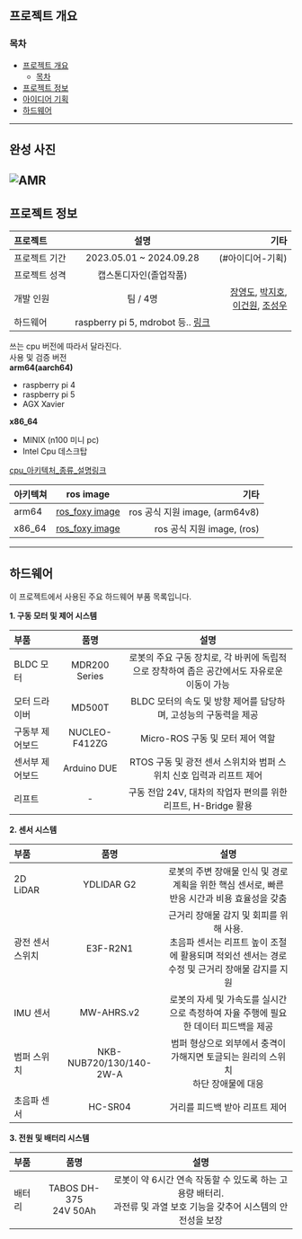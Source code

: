 ## 프로젝트 개요

### 목차
- [프로젝트 개요](#프로젝트-개요)
  - [목차](#목차)
- [프로젝트 정보](#프로젝트-정보)
- [아이디어 기획](#아이디어-기획)
- [하드웨어](#하드웨어)

---
## 완성 사진

![AMR](https://github.com/user-attachments/assets/77dc6605-6a2b-4b24-8758-3f15451ee303)
---

## 프로젝트 정보

|프로젝트| 설명 | 기타 |
|:---|:---:| ---:|
| 프로젝트 기간| 2023.05.01 ~ 2024.09.28| (#아이디어-기획) |
| 프로젝트 성격 | 캡스톤디자인(졸업작품) | |
| 개발 인원 | 팀 / 4명 | [장영도](https://github.com/jangyoungdo), [박지호](https://github.com/JJo-0), <br> [이건원](https://github.com/leegunwon), [조성우](https://github.com/) |
| 하드웨어 | raspberry pi 5, mdrobot 등.. [링크](##하드웨어) | |


   
쓰는 cpu 버전에 따라서 달라진다.  
사용 및 검증 버전   
**arm64(aarch64)**
- raspberry pi 4
- raspberry pi 5
- AGX Xavier
   
**x86_64**
- MINIX (n100 미니 pc)
- Intel Cpu 데스크탑
   
[cpu_아키텍처_종류_설명링크](https://velog.io/@480/%EC%9D%B4%EC%A0%9C%EB%8A%94-%EA%B0%9C%EB%B0%9C%EC%9E%90%EB%8F%84-CPU-%EC%95%84%ED%82%A4%ED%85%8D%EC%B2%98%EB%A5%BC-%EA%B5%AC%EB%B6%84%ED%95%B4%EC%95%BC-%ED%95%A9%EB%8B%88%EB%8B%A4)   

|아키텍쳐| ros image | 기타 |
|:---|:---:| ---:|
| arm64 | [ros_foxy image](https://hub.docker.com/r/arm64v8/ros/) |ros 공식 지원 image, (arm64v8)|
| x86_64 | [ros_foxy image](https://hub.docker.com/_/ros) |ros 공식 지원 image, (ros)|
   
   
---



## 하드웨어
이 프로젝트에서 사용된 주요 하드웨어 부품 목록입니다.


**1. 구동 모터 및 제어 시스템**

|부품 | 품명 | 설명 |
|:---|:---:|:---:|
| BLDC 모터 | MDR200 Series | 로봇의 주요 구동 장치로, 각 바퀴에 독립적으로 장착하여 좁은 공간에서도 자유로운 이동이 가능 |
| 모터 드라이버 | MD500T | BLDC 모터의 속도 및 방향 제어를 담당하며, 고성능의 구동력을 제공 |
| 구동부 제어보드 | NUCLEO-F412ZG | Micro-ROS 구동 및 모터 제어 역할 |
| 센서부 제어보드 | Arduino DUE | RTOS 구동 및 광전 센서 스위치와 범퍼 스위치 신호 입력과 리프트 제어 |
| 리프트 | - | 구동 전압 24V, 대차의 작업자 편의를 위한 리프트, H-Bridge 활용 |

**2. 센서 시스템**

|부품 | 품명 | 설명 |
|:---|:---:|:---:|
| 2D LiDAR | YDLIDAR G2 | 로봇의 주변 장애물 인식 및 경로 계획을 위한 핵심 센서로, 빠른 반응 시간과 비용 효율성을 갖춤 |
| 광전 센서 스위치 | E3F-R2N1 | 근거리 장애물 감지 및 회피를 위해 사용. <br> 초음파 센서는 리프트 높이 조절에 활용되며 적외선 센서는 경로 수정 및 근거리 장애물 감지를 지원 |
| IMU 센서 | MW-AHRS.v2 | 로봇의 자세 및 가속도를 실시간으로 측정하여 자율 주행에 필요한 데이터 피드백을 제공 |
| 범퍼 스위치 | NKB-NUB720/130/140-2W-A | 범퍼 형상으로 외부에서 충격이 가해지면 토글되는 원리의 스위치 <br> 하단 장애물에 대응 |
| 초음파 센서 | HC-SR04 | 거리를 피드백 받아 리프트 제어 |

**3. 전원 및 배터리 시스템**

|부품 | 품명 | 설명 |
|:---|:---:|:---:|
| 배터리 | TABOS DH-375 <br> 24V 50Ah | 로봇이 약 6시간 연속 작동할 수 있도록 하는 고용량 배터리. <br> 과전류 및 과열 보호 기능을 갖추어 시스템의 안전성을 보장 |
